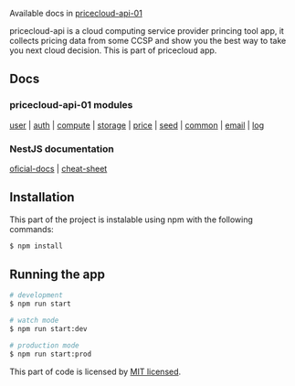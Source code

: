 Available docs in [pricecloud-api-01][pricecloud-api-01]

pricecloud-api is a cloud computing service provider princing tool app, it collects pricing data from some CCSP and show you the best way to take you next cloud decision.
This is part of pricecloud app.

## Docs

### pricecloud-api-01 modules

[user][user] | [auth][auth] | [compute][compute] | [storage][storage] | [price][price] | [seed][seed] | [common][common] | [email][email] | [log][log]

### NestJS documentation

[oficial-docs][oficial-docs] | [cheat-sheet][cheat-sheet]

## Installation

This part of the project is instalable using npm with the following commands:

```bash
$ npm install
```

## Running the app

```bash
# development
$ npm run start

# watch mode
$ npm run start:dev

# production mode
$ npm run start:prod
```

This part of code is licensed by [MIT licensed](LICENSE).

[pricecloud-api-01]: https://api.dev.pricecloud.org/docs
[oficial-docs]: https://docs.nestjs.com/
[cheat-sheet]: https://devtalles.com/files/nest-cheatsheet.pdf
[user]: https://api.dev.pricecloud.org/docs/user
[auth]: https://api.dev.pricecloud.org/docs/auth
[compute]: https://api.dev.pricecloud.org/docs/compute
[storage]: https://api.dev.pricecloud.org/docs/storage
[price]: https://api.dev.pricecloud.org/docs/price
[seed]: https://api.dev.pricecloud.org/docs/seed
[common]: https://api.dev.pricecloud.org/docs/common
[email]: https://api.dev.pricecloud.org/docs/email
[log]: https://api.dev.pricecloud.org/docs/log
